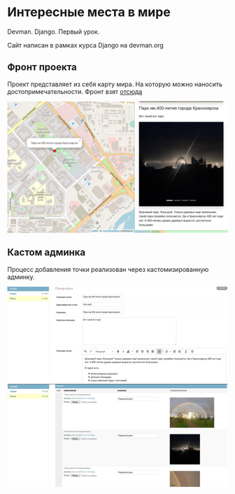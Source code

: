 # Интересные места в мире
Devman. Django. Первый урок.

Сайт написан в рамках курса Django на devman.org

## Фронт проекта
Проект представляет из себя карту мира. На которую можно наносить достопримечательности.
Фронт взят [отсюда](https://github.com/devmanorg/where-to-go-frontend)

![alt text](.gitbook/assets/project.png) 

## Кастом админка
Процесс добавления точки реализован через кастомизированную админку.

![alt text](.gitbook/assets/admin1.png) 
![alt text](.gitbook/assets/admin2.png) 

[отсюда]: https://github.com/devmanorg/where-to-go-frontend

[ascas]: https://github.com/devmanorg/where-to-go-frontend